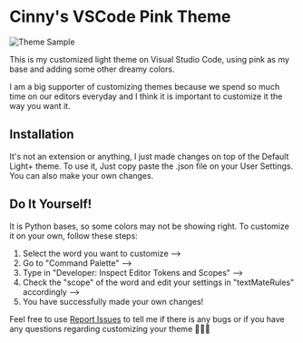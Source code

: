 # Cinny's VSCode Pink Theme 

![Theme Sample](file:///Users/cinny/Downloads/github/pink-theme-sample.jpg)

This is my customized light theme on Visual Studio Code, using pink as my base and adding some other dreamy colors.

I am a big supporter of customizing themes because we spend so much time on our editors everyday and I think it is important to customize it the way you want it.

## Installation
It's not an extension or anything, I just made changes on top of the Default Light+ theme. 
To use it, Just copy paste the .json file on your User Settings. 
You can also make your own changes. 


## Do It Yourself!
It is Python bases, so some colors may not be showing right.
To customize it on your own, follow these steps:
1. Select the word you want to customize --> 
2. Go to "Command Palette" --> 
3. Type in "Developer: Inspect Editor Tokens and Scopes" --> 
4. Check the "scope" of the word and edit your settings in "textMateRules" accordingly -->
5. You have successfully made your own changes!

Feel free to use [Report Issues](https://github.com/CinnyLin/VSCode-theme/issues) to tell me if there is any bugs or if you have any questions regarding customizing your theme 🙋🏻‍♀️
